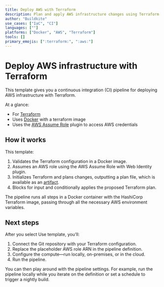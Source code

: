 ```yaml
---
title: Deploy AWS with Terraform
description: Plan and apply AWS infrastructure changes using Terraform
author: "Buildkite"
use_cases: ["IaC", "CI"]
languages: [""]
platforms: ["Docker", "AWS", "Terraform"]
tools: []
primary_emojis: [":terraform:", ":aws:"]
---
```


# Deploy AWS infrastructure with Terraform

This template gives you a continuous integration (CI) pipeline for deploying AWS infrastructure with Terraform.

At a glance:

- For [Terraform](https://www.terraform.io/)
- Uses [Docker](https://github.com/buildkite-plugins/docker-buildkite-plugin) with a terraform image
- Uses the [AWS Assume Role](https://github.com/buildkite-plugins/aws-assume-role-with-web-identity-buildkite-plugin) plugin to access AWS credentials

## How it works

This template:

1. Validates the Terraform configuration in a Docker image.
2. Assumes an AWS role using the AWS Assume Role with Web Identity plugin.
3. Initializes Terraform and plans changes, outputting a plan file, which is available as an [artifact](https://buildkite.com/docs/pipelines/artifacts).
4. Blocks for input and conditionally applies the proposed Terraform plan.

The pipeline runs all steps in a Docker container with the HashiCorp Terraform image, passing through all the necessary AWS environment variables.

## Next steps

After you select Use template, you’ll:

1. Connect the Git repository with your Terraform configuration.
2. Replace the placeholder AWS role ARN in the pipeline definition.
3. Configure the compute—run locally, on-premises, or in the cloud.
4. Run the pipeline.

You can then play around with the pipeline settings. For example, run the pipeline locally while you iterate on the definition or set a schedule to trigger a nightly build.
